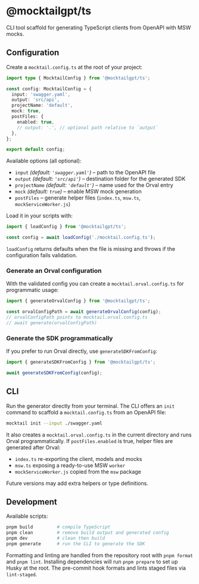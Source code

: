# @mocktailgpt/ts

CLI tool scaffold for generating TypeScript clients from OpenAPI with MSW mocks.

## Configuration

Create a `mocktail.config.ts` at the root of your project:

```ts
import type { MocktailConfig } from '@mocktailgpt/ts';

const config: MocktailConfig = {
  input: 'swagger.yaml',
  output: 'src/api',
  projectName: 'default',
  mock: true,
  postFiles: {
    enabled: true,
    // output: '.', // optional path relative to `output`
  },
};

export default config;
```

Available options (all optional):

- `input` _(default: `'swagger.yaml'`)_ – path to the OpenAPI file
- `output` _(default: `'src/api'`)_ – destination folder for the generated SDK
- `projectName` _(default: `'default'`)_ – name used for the Orval entry
- `mock` _(default: `true`)_ – enable MSW mock generation
- `postFiles` – generate helper files (`index.ts`, `msw.ts`, `mockServiceWorker.js`)

Load it in your scripts with:

```ts
import { loadConfig } from '@mocktailgpt/ts';

const config = await loadConfig('./mocktail.config.ts');
```

`loadConfig` returns defaults when the file is missing and throws if the
configuration fails validation.

### Generate an Orval configuration

With the validated config you can create a `mocktail.orval.config.ts` for programmatic usage:

```ts
import { generateOrvalConfig } from '@mocktailgpt/ts';

const orvalConfigPath = await generateOrvalConfig(config);
// orvalConfigPath points to mocktail.orval.config.ts
// await generate(orvalConfigPath)
```

### Generate the SDK programmatically

If you prefer to run Orval directly, use `generateSDKFromConfig`:

```ts
import { generateSDKFromConfig } from '@mocktailgpt/ts';

await generateSDKFromConfig(config);
```

## CLI

Run the generator directly from your terminal. The CLI offers an `init` command
to scaffold a `mocktail.config.ts` from an OpenAPI file:

```bash
mocktail init --input ./swagger.yaml
```

It also creates a `mocktail.orval.config.ts` in the current directory and runs Orval programmatically.
If `postFiles.enabled` is true, helper files are generated after Orval:

- `index.ts` re-exporting the client, models and mocks
- `msw.ts` exposing a ready-to-use MSW `worker`
- `mockServiceWorker.js` copied from the `msw` package

Future versions may add extra helpers or type definitions.

## Development

Available scripts:

```bash
pnpm build         # compile TypeScript
pnpm clean         # remove build output and generated config
pnpm dev           # clean then build
pnpm generate      # run the CLI to generate the SDK
```

Formatting and linting are handled from the repository root with `pnpm format` and `pnpm lint`.
Installing dependencies will run `pnpm prepare` to set up Husky at the root.
The pre-commit hook formats and lints staged files via `lint-staged`.
